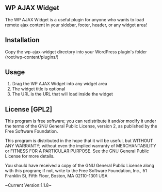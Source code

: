 ## WP AJAX Widget
The WP AJAX Widget is a useful plugin for anyone who wants to load remote ajax content in your sidebar, footer, header, or any widget area!

## Installation
Copy the wp-ajax-widget directory into your WordPress plugin's folder (root/wp-content/plugins/)

## Usage
1. Drag the WP AJAX Widget into any widget area
2. The widget title is optional
3. The URL is the URL that will load inside the widget

## License [GPL2]
This program is free software; you can redistribute it and/or modify it under the terms of the GNU General Public License, version 2, as published by the Free Software Foundation.

This program is distributed in the hope that it will be useful, but WITHOUT ANY WARRANTY; without even the implied warranty of MERCHANTABILITY or FITNESS FOR A PARTICULAR PURPOSE.  See the GNU General Public License for more details.

You should have received a copy of the GNU General Public License along with this program; if not, write to the Free Software Foundation, Inc., 51 Franklin St, Fifth Floor, Boston, MA  02110-1301  USA


~Current Version:1.1.8~